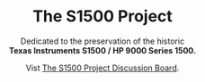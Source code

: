 <h1 align="center">
The S1500 Project
</h1>
<p align="center">
Dedicated to the preservation of the historic<BR>
<B>Texas Instruments S1500 / HP 9000 Series 1500.</B>
<BR></p>
<p align="center">Vist <A HREF="https://github.com/TI-S1500/S1500/discussions?discussions_q=sort%3Atop">The S1500 Project Discussion Board</A>.
</p>
